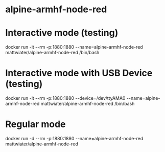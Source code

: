 # alpine-armhf-node-red

# Interactive mode (testing)
docker run -it --rm -p:1880:1880 --name=alpine-armhf-node-red mattwiater/alpine-armhf-node-red /bin/bash

# Interactive mode with USB Device (testing)
docker run -it --rm -p:1880:1880 --device=/dev/ttyAMA0 --name=alpine-armhf-node-red mattwiater/alpine-armhf-node-red /bin/bash

# Regular mode
docker run -d --rm -p:1880:1880 --name=alpine-armhf-node-red mattwiater/alpine-armhf-node-red